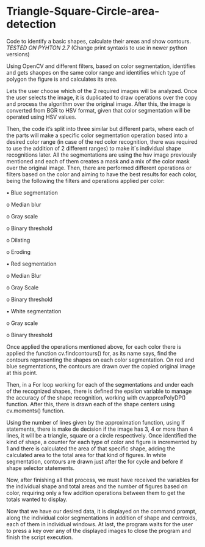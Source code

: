 # Triangle-Square-Circle-area-detection
Code to identify a basic shapes, calculate their areas and show contours. *TESTED ON PYHTON 2.7* (Change print syntaxis to use in newer python versions)

Using OpenCV and different filters, based on color segmentation, identifies and gets shaopes on the same color range and identifies which type of polygon the figure is and calculates its area.

Lets the user choose which of the 2 required images will be analyzed. Once the user selects the image, it is duplicated to draw operations over the copy and 
process the algorithm over the original image. After this, the image is converted from BGR to HSV format, given that color segmentation will be operated using HSV values.

Then, the code it’s split into three similar but different parts, where each of the parts will make a 
specific color segmentation operation based into a desired color range (in case of the red color 
recognition, there was required to use the addition of 2 different ranges) to make it´s individual 
shape recognitions later. All the segmentations are using the hsv image previously mentioned and 
each of them creates a mask and a mix of the color mask over the original image. Then, there are 
performed different operations or filters based on the color and aiming to have the best results for 
each color, being the following the filters and operations applied per color:

• Blue segmentation

  o Median blur
  
  o Gray scale
  
  o Binary threshold
  
  o Dilating
  
  o Eroding
  
• Red segmentation

  o Median Blur
  
  o Gray Scale
  
  o Binary threshold
  
• White segmentation

  o Gray scale
  
  o Binary threshold
  
  
Once applied the operations mentioned above, for each color there is applied the function 
cv.findcontours() for, as its name says, find the contours representing the shapes on each color 
segmentation. On red and blue segmentations, the contours are drawn over the copied original 
image at this point. 

Then, in a For loop working for each of the segmentations and under each of the recognized 
shapes, there is defined the epsilon variable to manage the accuracy of the shape recognition, 
working with cv.approxPolyDP() function. After this, there is drawn each of the shape centers 
using cv.moments() function.

Using the number of lines given by the approximation function, using If statements, there is make 
de decision if the image has 3, 4 or more than 4 lines, it will be a triangle, square or a circle 
respectively. Once identified the kind of shape, a counter for each type of color and figure is 
incremented by 1 and there is calculated the area of that specific shape, adding the calculated 
area to the total area for that kind of figures. In white segmentation, contours are drawn just after 
the for cycle and before if shape selector statements.

Now, after finishing all that process, we must have received the variables for the individual shape 
and total areas and the number of figures based on color, requiring only a few addition operations 
between them to get the totals wanted to display.

Now that we have our desired data, it is displayed on the command prompt, along the individual 
color segmentations in addition of shape and centroids, each of them in individual windows.
At last, the program waits for the user to press a key over any of the displayed images to close the 
program and finish the script execution.
